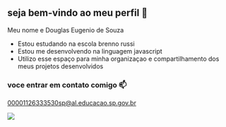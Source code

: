 ## seja bem-vindo ao meu perfil 🤠

Meu nome e Douglas Eugenio de Souza

- Estou estudando na escola brenno russi
- Estou me desenvolvendo na linguagem javascript
- Utilizo esse espaço para minha organizaçao  e compartilhamento dos meus projetos desenvolvidos

### voce entrar em contato comigo 📫

00001126333530sp@al.educacao.sp.gov.br



![](https://media.tenor.com/yF9VcLLXcXIAAAAi/o.gif)
